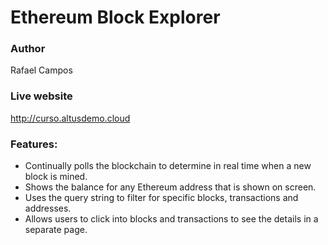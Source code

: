 # Ethereum Block Explorer

### **Author**
Rafael Campos

### **Live website**
http://curso.altusdemo.cloud

### Features:
- Continually polls the blockchain to determine in real time when a new block is mined.
- Shows the balance for any Ethereum address that is shown on screen.
- Uses the query string to filter for specific blocks, transactions and addresses.
- Allows users to click into blocks and transactions to see the details in a separate page.
